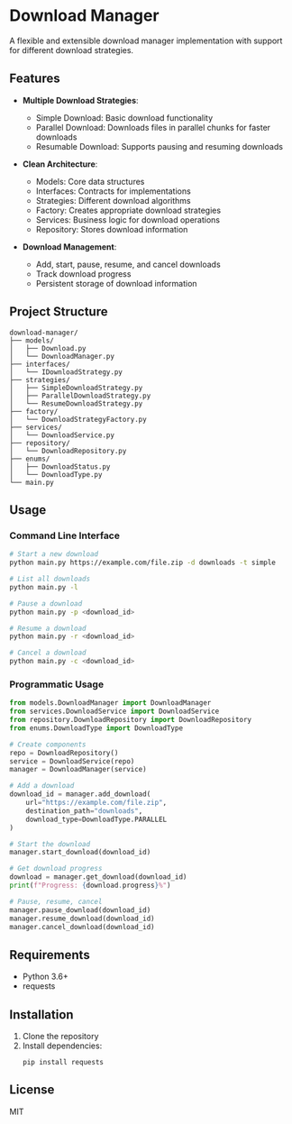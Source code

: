 # Download Manager

A flexible and extensible download manager implementation with support for different download strategies.

## Features

- **Multiple Download Strategies**:
  - Simple Download: Basic download functionality
  - Parallel Download: Downloads files in parallel chunks for faster downloads
  - Resumable Download: Supports pausing and resuming downloads

- **Clean Architecture**:
  - Models: Core data structures
  - Interfaces: Contracts for implementations
  - Strategies: Different download algorithms
  - Factory: Creates appropriate download strategies
  - Services: Business logic for download operations
  - Repository: Stores download information

- **Download Management**:
  - Add, start, pause, resume, and cancel downloads
  - Track download progress
  - Persistent storage of download information

## Project Structure

```
download-manager/
├── models/
│   ├── Download.py
│   └── DownloadManager.py
├── interfaces/
│   └── IDownloadStrategy.py
├── strategies/
│   ├── SimpleDownloadStrategy.py
│   ├── ParallelDownloadStrategy.py
│   └── ResumeDownloadStrategy.py
├── factory/
│   └── DownloadStrategyFactory.py
├── services/
│   └── DownloadService.py
├── repository/
│   └── DownloadRepository.py
├── enums/
│   ├── DownloadStatus.py
│   └── DownloadType.py
└── main.py
```

## Usage

### Command Line Interface

```bash
# Start a new download
python main.py https://example.com/file.zip -d downloads -t simple

# List all downloads
python main.py -l

# Pause a download
python main.py -p <download_id>

# Resume a download
python main.py -r <download_id>

# Cancel a download
python main.py -c <download_id>
```

### Programmatic Usage

```python
from models.DownloadManager import DownloadManager
from services.DownloadService import DownloadService
from repository.DownloadRepository import DownloadRepository
from enums.DownloadType import DownloadType

# Create components
repo = DownloadRepository()
service = DownloadService(repo)
manager = DownloadManager(service)

# Add a download
download_id = manager.add_download(
    url="https://example.com/file.zip",
    destination_path="downloads",
    download_type=DownloadType.PARALLEL
)

# Start the download
manager.start_download(download_id)

# Get download progress
download = manager.get_download(download_id)
print(f"Progress: {download.progress}%")

# Pause, resume, cancel
manager.pause_download(download_id)
manager.resume_download(download_id)
manager.cancel_download(download_id)
```

## Requirements

- Python 3.6+
- requests

## Installation

1. Clone the repository
2. Install dependencies:
   ```
   pip install requests
   ```

## License

MIT
